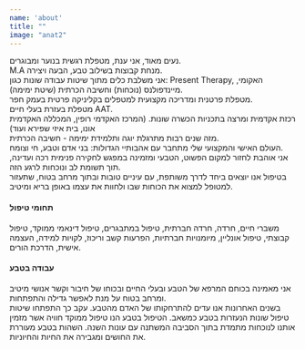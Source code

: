```yaml
---
name: 'about'
title: ""
image: "anat2"
---
```

נעים מאוד, אני ענת, מטפלת רגשית בנוער ומבוגרים.  
M.A מנחת קבוצות בשילוב טבע, הבעה ויצירה.  
אני משלבת כלים מתוך שיטות עבודה שונות כגון: Present Therapy, האקומי, מיינדפולנס (נוכחות) וחשיבה הכרתית (שיטת ימימה).    
מטפלת פרטנית ומדריכה מקצועית למטפלים בקליניקה פרטית בעמק חפר.  
מטפלת בעזרת בעלי חיים AAT.  
רכזת אקדמית ומרצה בתכניות הכשרה שונות. (המרכז האקדמי רופין, המכללה האקדמית אונו, בית איזי שפירא ועוד)  
מזה שנים רבות מתרגלת יוגה ותלמידת ימימה - חשיבה הכרתית.  
העולם האישי והמקצועי שלי מתחבר עם אהבותיי הגדולות: בני אדם וטבע, חי וצומח.  
אני אוהבת לחזור למקום הפשוט, הטבעי ומזמינה במפגש לחקירה פנימית רכה ועדינה, תוך תשומת לב ונוכחות לרגע הזה.  
בטיפול אנו יוצאים ביחד לדרך משותפת, עם עיניים טובות ובתוך מרחב בטוח, שתעזור למטופל למצוא את הכוחות שבו ולחוות את עצמו באופן בריא ומיטיב.

#### תחומי טיפול
משברי חיים, חרדה, חרדה חברתית, טיפול במתבגרים, טיפול דינאמי ממוקד, טיפול קבוצתי, טיפול אונליין, מיומנויות חברתיות, הפרעות קשב וריכוז, לקויות למידה, העצמה אישית, הדרכת הורים.

#### עבודה בטבע
אני מאמינה בכוחם המרפא של הטבע ובעלי החיים ובכוחו של חיבור וקשר אנושי מיטיב ומרחב בטוח על מנת לאפשר גדילה והתפתחות.  
בשנים האחרונות אנו עדים להתרחקותו של האדם מהטבע. עקב כך התפתחו שיטות טיפול שונות הנעזרות בטבע כמשאב. הטיפול בטבע הנו טיפול ממוקד חוויה אשר מזמין אותנו לנוכחות מתמדת בתוך הסביבה המשתנה עם עונות השנה. השהות בטבע מעוררת את החושים ומגבירה את החיות והחיוניות.
